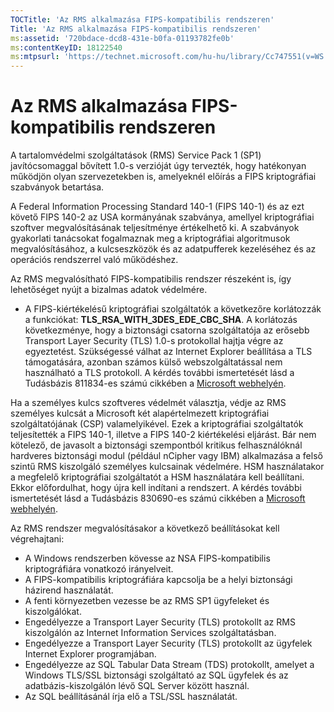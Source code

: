 ```yaml
---
TOCTitle: 'Az RMS alkalmazása FIPS-kompatibilis rendszeren'
Title: 'Az RMS alkalmazása FIPS-kompatibilis rendszeren'
ms:assetid: '720bdace-dcd8-431e-b0fa-01193782fe0b'
ms:contentKeyID: 18122540
ms:mtpsurl: 'https://technet.microsoft.com/hu-hu/library/Cc747551(v=WS.10)'
---
```


Az RMS alkalmazása FIPS-kompatibilis rendszeren
===============================================

A tartalomvédelmi szolgáltatások (RMS) Service Pack 1 (SP1) javítócsomaggal bővített 1.0-s verzióját úgy tervezték, hogy hatékonyan működjön olyan szervezetekben is, amelyeknél előírás a FIPS kriptográfiai szabványok betartása.

A Federal Information Processing Standard 140-1 (FIPS 140-1) és az ezt követő FIPS 140-2 az USA kormányának szabványa, amellyel kriptográfiai szoftver megvalósításának teljesítménye értékelhető ki. A szabványok gyakorlati tanácsokat fogalmaznak meg a kriptográfiai algoritmusok megvalósításához, a kulcseszközök és az adatpufferek kezeléséhez és az operációs rendszerrel való működéshez.

Az RMS megvalósítható FIPS-kompatibilis rendszer részeként is, így lehetőséget nyújt a bizalmas adatok védelmére.

-   A FIPS-kiértékelésű kriptográfiai szolgáltatók a következőre korlátozzák a funkciókat: **TLS\_RSA\_WITH\_3DES\_EDE\_CBC\_SHA**. A korlátozás következménye, hogy a biztonsági csatorna szolgáltatója az erősebb Transport Layer Security (TLS) 1.0-s protokollal hajtja végre az egyeztetést. Szükségessé válhat az Internet Explorer beállítása a TLS támogatására, azonban számos külső webszolgáltatással nem használható a TLS protokoll. A kérdés további ismertetését lásd a Tudásbázis 811834-es számú cikkében a [Microsoft webhelyén](http://go.microsoft.com/fwlink/?linkid=43614).

Ha a személyes kulcs szoftveres védelmét választja, védje az RMS személyes kulcsát a Microsoft két alapértelmezett kriptográfiai szolgáltatójának (CSP) valamelyikével. Ezek a kriptográfiai szolgáltatók teljesítették a FIPS 140-1, illetve a FIPS 140-2 kiértékelési eljárást. Bár nem kötelező, de javasolt a biztonsági szempontból kritikus felhasználóknál hardveres biztonsági modul (például nCipher vagy IBM) alkalmazása a felső szintű RMS kiszolgáló személyes kulcsainak védelmére. HSM használatakor a megfelelő kriptográfiai szolgáltatót a HSM használatára kell beállítani. Ekkor előfordulhat, hogy újra kell indítani a rendszert. A kérdés további ismertetését lásd a Tudásbázis 830690-es számú cikkében a [Microsoft webhelyén](http://go.microsoft.com/fwlink/?linkid=44138).

Az RMS rendszer megvalósításakor a következő beállításokat kell végrehajtani:

-   A Windows rendszerben kövesse az NSA FIPS-kompatibilis kriptográfiára vonatkozó irányelveit.
-   A FIPS-kompatibilis kriptográfiára kapcsolja be a helyi biztonsági házirend használatát.
-   A fenti környezetben vezesse be az RMS SP1 ügyfeleket és kiszolgálókat.
-   Engedélyezze a Transport Layer Security (TLS) protokollt az RMS kiszolgálón az Internet Information Services szolgáltatásban.
-   Engedélyezze a Transport Layer Security (TLS) protokollt az ügyfelek Internet Explorer programjában.
-   Engedélyezze az SQL Tabular Data Stream (TDS) protokollt, amelyet a Windows TLS/SSL biztonsági szolgáltató az SQL ügyfelek és az adatbázis-kiszolgálón lévő SQL Server között használ.
-   Az SQL beállításánál írja elő a TSL/SSL használatát.
